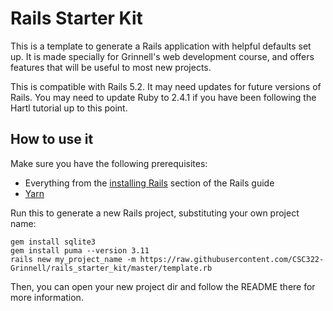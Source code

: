 # Rails Starter Kit #

This is a template to generate a Rails application with helpful defaults set up.
It is made specially for Grinnell's web development course, and offers features that will be useful to most new projects.

This is compatible with Rails 5.2. It may need updates for future versions of Rails.  You may need to
update Ruby to 2.4.1 if you have been following the Hartl tutorial up to this point.  

## How to use it ##

Make sure you have the following prerequisites:

 * Everything from the [installing Rails](https://guides.rubyonrails.org/getting_started.html#installing-rails) section of the Rails guide
 * [Yarn](https://yarnpkg.com/en/)

Run this to generate a new Rails project, substituting your own project name:

```
gem install sqlite3
gem install puma --version 3.11
rails new my_project_name -m https://raw.githubusercontent.com/CSC322-Grinnell/rails_starter_kit/master/template.rb
```

Then, you can open your new project dir and follow the README there for more information.
